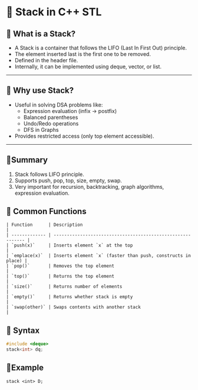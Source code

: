 # 📘 Stack in C++ STL

## 🔹 What is a Stack?
- A Stack is a container that follows the LIFO (Last In First Out) principle.
- The element inserted last is the first one to be removed.
- Defined in the <stack> header file.
- Internally, it can be implemented using deque, vector, or list.

---

## 🔹 Why use Stack?
- Useful in solving DSA problems like:
    - Expression evaluation (infix → postfix)
    - Balanced parentheses
    - Undo/Redo operations
    - DFS in Graphs
- Provides restricted access (only top element accessible).

---

## 🔹Summary
1. Stack follows LIFO principle.
2. Supports push, pop, top, size, empty, swap.
3. Very important for recursion, backtracking, graph algorithms, expression evaluation.

## 🔹 Common Functions
```
| Function      | Description                                                 |
| ------------- | ----------------------------------------------------------- |
| `push(x)`     | Inserts element `x` at the top                              |
| `emplace(x)`  | Inserts element `x` (faster than push, constructs in place) |
| `pop()`       | Removes the top element                                     |
| `top()`       | Returns the top element                                     |
| `size()`      | Returns number of elements                                  |
| `empty()`     | Returns whether stack is empty                              |
| `swap(other)` | Swaps contents with another stack                           |

```

## 🔹 Syntax
```cpp
#include <deque>
stack<int> dq;
```
## 🔹Example
```
stack <int> D;
```

